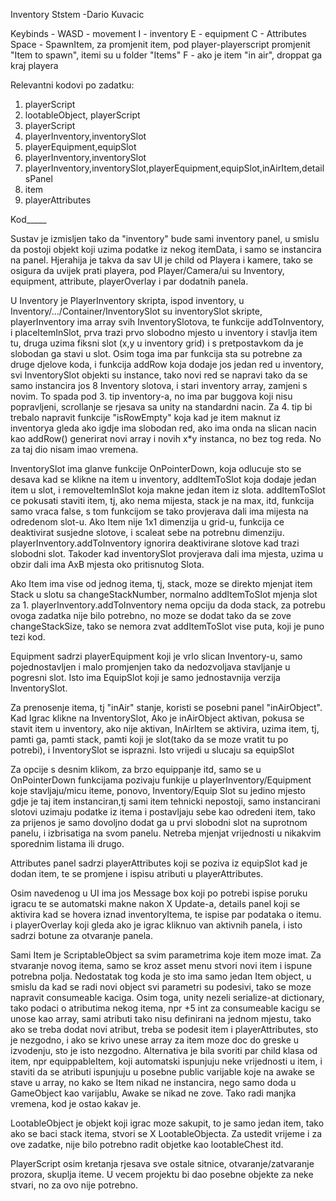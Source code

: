 Inventory Ststem -Dario Kuvacic

Keybinds -
WASD - movement
I - inventory
E - equipment
C - Attributes
Space - SpawnItem,  za promjenit item, pod player-playerscript promjenit "Item to spawn", itemi su u folder "Items"
F - ako je item "in air", droppat ga kraj playera

Relevantni kodovi po zadatku:
1. playerScript
2. lootableObject, playerScript
3. playerScript
4. playerInventory,inventorySlot
5. playerEquipment,equipSlot
6. playerInventory,inventorySlot
7. playerInventory,inventorySlot,playerEquipment,equipSlot,inAirItem,detailsPanel
8. item
9. playerAttributes


Kod_____

Sustav je izmisljen tako da "inventory" bude sami inventory panel, u smislu da postoji objekt koji uzima podatke iz nekog itemData, i samo
se instancira na panel. Hjerahija je takva da sav UI je child od Playera i kamere, tako se osigura da uvijek prati playera, 
pod Player/Camera/ui su Inventory, equipment, attribute, playerOverlay i par dodatnih panela.

U Inventory je PlayerInventory skripta, ispod inventory, u Inventory/.../Container/InventorySlot su inventorySlot skripte,
playerInventory ima array svih InventorySlotova, te funkcije addToInventory, i placeItemInSlot, prva trazi prvo slobodno mjesto u inventory i stavlja item tu,
druga uzima fiksni slot (x,y u inventory grid) i s pretpostavkom da je slobodan ga stavi u slot. 
Osim toga ima par funkcija sta su potrebne za druge djelove koda, i funkcija addRow koja dodaje jos jedan red u inventory,
svi InventorySlot objekti su instance, tako novi red se napravi tako da se samo instancira jos 8 Inventory slotova, i stari inventory array, zamjeni s novim.
To spada pod 3. tip inventory-a, no ima par buggova koji nisu popravljeni, scrollanje se rjesava sa unity na standardni nacin.
Za 4. tip bi trebalo napravit funkcije "isRowEmpty" koja kad je item maknut iz inventorya gleda ako igdje ima slobodan red, ako ima onda na slican
nacin kao addRow() generirat novi array i novih x*y instanca, no bez tog reda. No za taj dio nisam imao vremena.

InventorySlot ima glanve funkcije OnPointerDown, koja odlucuje sto se desava kad se klikne na item u inventory, addItemToSlot koja dodaje jedan item u slot,
i removeItemInSlot koja makne jedan item iz slota. addItemToSlot ce pokusati staviti item, tj, ako nema mijesta, stack je na max, itd, funkcija samo vraca false,
s tom funkcijom se tako provjerava dali ima mijesta na odredenom slot-u.
Ako Item nije 1x1 dimenzija u grid-u, funkcija ce deaktivirat susjedne slotove, i scaleat sebe na potrebnu dimenziju. playerInventory.addToInventory ignorira 
deaktivirane slotove kad trazi slobodni slot. Takoder kad inventorySlot provjerava dali ima mjesta, uzima u obzir dali ima AxB mjesta oko pritisnutog Slota.

Ako Item ima vise od jednog itema, tj, stack, moze se direkto mjenjat item Stack u slotu sa changeStackNumber, normalno addItemToSlot mjenja slot za 1.
playerInventory.addToInventory nema opciju da doda stack, za potrebu ovoga zadatka nije bilo potrebno, no moze se dodat tako da se zove changeStackSize,
tako se nemora zvat addItemToSlot vise puta, koji je puno tezi kod.

Equipment sadrzi playerEquipment koji je vrlo slican Inventory-u, samo pojednostavljen i malo promjenjen tako da nedozvoljava stavljanje u pogresni slot.
Isto ima EquipSlot koji je samo jednostavnija verzija InventorySlot.

Za prenosenje itema, tj "inAir" stanje, koristi se posebni panel "inAirObject". Kad Igrac klikne na InventorySlot, Ako je inAirObject aktivan, pokusa se stavit item u 
inventory, ako nije aktivan, InAirItem se aktivira, uzima item, tj, pamti ga, pamti stack, pamti koji je slot(tako da se moze vratit tu po potrebi), i InventorySlot se isprazni.
Isto vrijedi u slucaju sa equipSlot

Za opcije s desnim klikom, za brzo equippanje itd, samo se u OnPointerDown funkcijama pozivaju funkije u playerInventory/Equipment koje stavljaju/micu iteme,
ponovo, Inventory/Equip Slot su jedino mjesto gdje je taj item instanciran,tj sami item tehnicki nepostoji, samo instancirani slotovi uzimaju podatke iz itema i postavljaju sebe
kao odredeni item, tako za prijenos je samo dovoljno dodat ga u prvi slobodni slot na suprotnom panelu, i izbrisatiga na svom panelu. Netreba mjenjat vrijednosti u nikakvim sporednim listama ili drugo.

Attributes panel sadrzi playerAttributes koji se poziva iz equipSlot kad je dodan item, te se promjene i ispisu atributi u playerAttributes.

Osim navedenog u UI ima jos Message box koji po potrebi ispise poruku igracu te se automatski makne nakon X Update-a, details panel koji se aktivira kad se hovera
iznad inventoryItema, te ispise par podataka o itemu. i playerOverlay koji gleda ako je igrac kliknuo van aktivnih panela, i isto sadrzi botune za otvaranje panela.

Sami Item je ScriptableObject sa svim parametrima koje item moze imat. Za stvaranje novog itema, samo se kroz asset menu stvori novi item i ispune potrebna polja.
Nedostatak tog koda je sto ima samo jedan Item object, u smislu da kad se radi novi object svi parametri su podesivi, tako se moze napravit consumeable kaciga.
Osim toga, unity nezeli serialize-at dictionary, tako podaci o atributima nekog itema, npr +5 int za consumeable kacigu se unose kao array, sami
atributi tako nisu definirani na jednom mjestu, tako ako se treba dodat novi atribut, treba se podesit item i playerAttributes, sto je nezgodno,
i ako se krivo unese array za item moze doc do greske u izvodenju, sto je isto nezgodno. 
Alternativa je bila svoriti par child klasa od item, npr equippableItem, koji automatski ispunjuju neke vrijednosti u item, i staviti da se 
atributi ispunjuju u posebne public varijable koje na awake se stave u array, no kako se Item nikad ne instancira, nego samo doda u GameObject kao varijablu,
Awake se nikad ne zove. Tako radi manjka vremena, kod je ostao kakav je.

LootableObject je objekt koji igrac moze sakupit, to je samo jedan item, tako ako se baci stack itema, stvori se X LootableObjecta. Za ustedit vrijeme i za ove zadatke,
nije bilo potrebno radit objetke kao lootableChest itd.

PlayerScript osim kretanja rjesava sve ostale sitnice, otvaranje/zatvaranje prozora, skuplja iteme. U vecem projektu bi dao posebne objekte za neke stvari, no za ovo 
nije potrebno.
